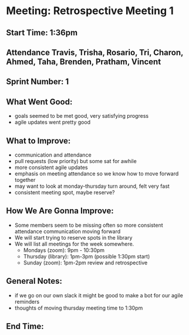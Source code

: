 # Meeting: Retrospective Meeting 1

## Start Time: 1:36pm

## Attendance Travis, Trisha, Rosario, Tri, Charon, Ahmed, Taha, Brenden, Pratham, Vincent

## Sprint Number: 1

## What Went Good:
 - goals seemed to be met good, very satisfying progress
 - agile updates went pretty good

## What to Improve:
 - communication and attendance
 - pull requests (low priority) but some sat for awhile
 - more consistent agile updates
 - emphasis on meeting attendance so we know how to move forward together
 - may want to look at monday-thursday turn around, felt very fast
 - consistent meeting spot, maybe reserve?

## How We Are Gonna Improve:
 - Some members seem to be missing often so more consistent attendance communication moving forward
 - We will start trying to reserve spots in the library
 - We will list all meetings for the week somewhere.
    - Mondays (zoom): 9pm - 10:30pm
    - Thursday (library): 1pm-3pm (possible 1:30pm start)
    - Sunday (zoom): 1pm-2pm review and retrospective

## General Notes:
 - if we go on our own slack it might be good to make a bot for our agile reminders
 - thoughts of moving thursday meeting time to 1:30pm

## End Time:
